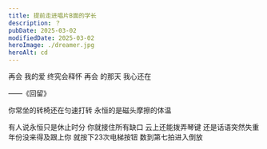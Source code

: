 ```yaml
---
title: 提前走进唱片B面的学长
description: ？
pubDate: 2025-03-02
modifiedDate: 2025-03-02
heroImage: ./dreamer.jpg
heroAlt: cd
---
```

再会 我的爱 终究会释怀
再会 的那天 我心还在

——《回留》

你常坐的转椅还在匀速打转
永恒的是磁头摩擦的体温

有人说永恒只是休止时分
你就接住所有缺口
云上还能拨弄琴键
还是话语突然失重
年份没来得及跟上你
就按下23次电梯按钮
数到第七拍进入倒放
